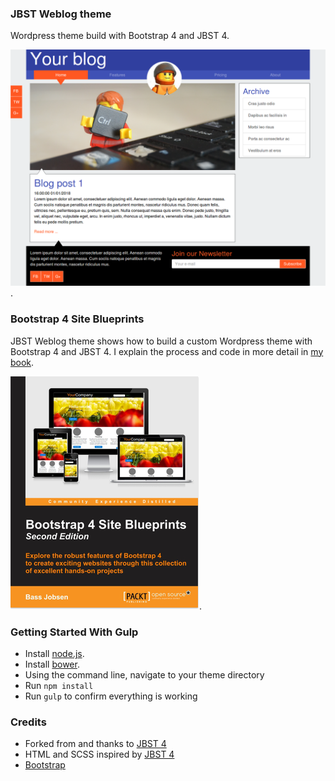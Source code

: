 ### JBST Weblog theme
Wordpress theme build with Bootstrap 4 and JBST 4.

![Screenshot of JBST Weblog theme](screenshot.png).

### Bootstrap 4 Site Blueprints
JBST Weblog theme shows how to build a custom Wordpress theme with Bootstrap 4 and JBST 4. I explain the process and code in more detail in [my 
book](https://www.packtpub.com/web-development/bootstrap-4-site-blueprints-second-edition).

![Bootstrap 4 Site Blueprints](book.png).


### Getting Started With Gulp
- Install [node.js](https://nodejs.org).
- Install [bower](http://bower.io).
- Using the command line, navigate to your theme directory
- Run `npm install`
- Run `gulp` to confirm everything is working

### Credits
- Forked from and thanks to [JBST 4](https://github.com/bassjobsen/jbst-4-sass)
- HTML and SCSS inspired by [JBST 4](https://github.com/bassjobsen/bootstrap-weblog)
- [Bootstrap](http://getbootstrap.com/)
